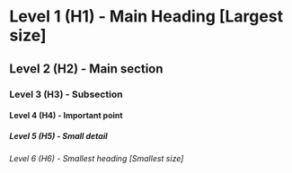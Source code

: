 # Level 1 (H1) - Main Heading [Largest size]
## Level 2 (H2) - Main section
### Level 3 (H3) - Subsection
#### Level 4 (H4) - Important point
##### Level 5 (H5) - Small detail
###### Level 6 (H6) - Smallest heading [Smallest size]